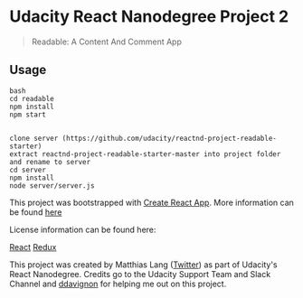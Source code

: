 # Udacity React Nanodegree Project 2
> Readable: A Content And Comment App

## Usage

```
bash
cd readable
npm install
npm start


clone server (https://github.com/udacity/reactnd-project-readable-starter)
extract reactnd-project-readable-starter-master into project folder and rename to server
cd server
npm install
node server/server.js
```


This project was bootstrapped with [Create React App](https://github.com/facebookincubator/create-react-app). More information can be found [here](https://github.com/facebookincubator/create-react-app/blob/master/packages/react-scripts/template/README.md)

License information can be found here:

[React](https://github.com/facebook/react/blob/master/LICENSE)
[Redux](https://github.com/reactjs/react-redux/blob/master/LICENSE.md)

This project was created by Matthias Lang ([Twitter](www.twitter.com/ltcmatt)) as part of Udacity's React Nanodegree. Credits go to the Udacity Support Team and Slack Channel and [ddavignon](https://github.com/ddavignon/Readable) for helping me out on this project.
